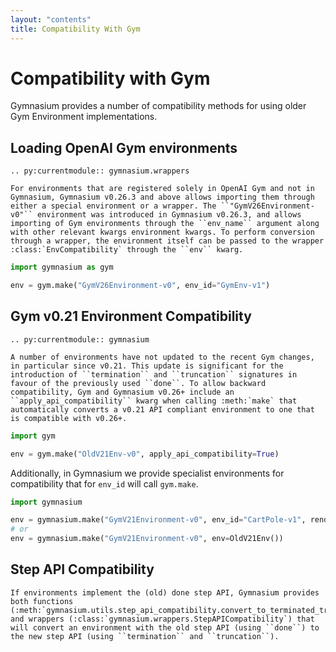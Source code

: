 ```yaml
---
layout: "contents"
title: Compatibility With Gym
---
```


# Compatibility with Gym

Gymnasium provides a number of compatibility methods for using older Gym Environment implementations.

## Loading OpenAI Gym environments

```{eval-rst}
.. py:currentmodule:: gymnasium.wrappers

For environments that are registered solely in OpenAI Gym and not in Gymnasium, Gymnasium v0.26.3 and above allows importing them through either a special environment or a wrapper. The ``"GymV26Environment-v0"`` environment was introduced in Gymnasium v0.26.3, and allows importing of Gym environments through the ``env_name`` argument along with other relevant kwargs environment kwargs. To perform conversion through a wrapper, the environment itself can be passed to the wrapper :class:`EnvCompatibility` through the ``env`` kwarg.
```

```python
import gymnasium as gym

env = gym.make("GymV26Environment-v0", env_id="GymEnv-v1")
```

## Gym v0.21 Environment Compatibility

```{eval-rst}
.. py:currentmodule:: gymnasium

A number of environments have not updated to the recent Gym changes, in particular since v0.21. This update is significant for the introduction of ``termination`` and ``truncation`` signatures in favour of the previously used ``done``. To allow backward compatibility, Gym and Gymnasium v0.26+ include an ``apply_api_compatibility`` kwarg when calling :meth:`make` that automatically converts a v0.21 API compliant environment to one that is compatible with v0.26+.
```

```python
import gym

env = gym.make("OldV21Env-v0", apply_api_compatibility=True)
```

Additionally, in Gymnasium we provide specialist environments for compatibility that for ``env_id`` will call ``gym.make``.
```python
import gymnasium

env = gymnasium.make("GymV21Environment-v0", env_id="CartPole-v1", render_mode="human")
# or
env = gymnasium.make("GymV21Environment-v0", env=OldV21Env())

```

## Step API Compatibility

```{eval-rst}
If environments implement the (old) done step API, Gymnasium provides both functions (:meth:`gymnasium.utils.step_api_compatibility.convert_to_terminated_truncated_step_api`) and wrappers (:class:`gymnasium.wrappers.StepAPICompatibility`) that will convert an environment with the old step API (using ``done``) to the new step API (using ``termination`` and ``truncation``).
```
